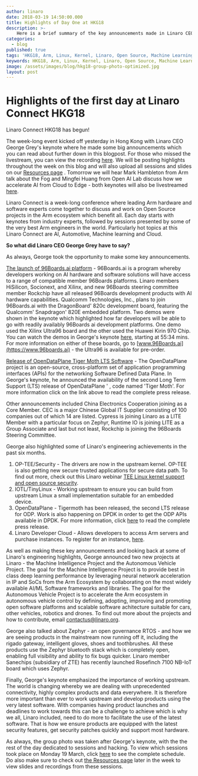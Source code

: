 ```yaml
---
author: linaro
date: 2018-03-19 14:50:00.000
title: Highlights of Day One at HKG18
description: >-
    Here is a brief summary of the key announcements made in Linaro CEO George Grey's keynote at HKG18.
categories:
  - blog
published: true
tags: 'HKG18, Arm, Linux, Kernel, Linaro, Open Source, Machine Learning, AI, 96Boards, HiSilicon, Xilinx, Socionext, Qualcomm, Rockchip, Zephyr, CEC'
keywords: HKG18, Arm, Linux, Kernel, Linaro, Open Source, Machine Learning, AI, 96Boards, HiSilicon, Xilinx, Socionext, Qualcomm, Rockchip, Zephyr, CEC
image: /assets/images/blog/hkg18-group-photo-optimized.jpg
layout: post
---
```

# Highlights of the first day at Linaro Connect HKG18

Linaro Connect HKG18 has begun!

The week-long event kicked off yesterday in Hong Kong with Linaro CEO George Grey's keynote where he made some big announcements which you can read about further down in this blogpost. For those who missed the livestream, you can view the recording [here](https://www.youtube.com/watch?v=NXpC9Ln2-bA&t=292s). We will be posting highlights throughout the week on this blog and will also upload all sessions and slides on our [Resources page](https://connect.linaro.org/hkg18/resources/) . Tomorrow we will hear Mark Hambleton from Arm talk about the Fog and Mingfei Huang from Open AI Lab discuss how we accelerate AI from Cloud to Edge - both keynotes will also be livestreamed [here](https://www.youtube.com/channel/UCAl2MfCBjH5y0nIym0ujHfg/live).

Linaro Connect is a week-long conference where leading Arm hardware and software experts come together to discuss and work on Open Source projects in the Arm ecosystem which benefit all. Each day starts with keynotes from industry experts, followed by sessions presented by some of the very best Arm engineers in the world. Particularly hot topics at this Linaro Connect are AI, Automotive, Machine learning and Cloud.

**So what did Linaro CEO George Grey have to say?**

As always, George took the opportunity to make some key announcements.

[The launch of 96Boards.ai platform](/news/linaro-launches-96boards-ai-platform/) - 96Boards.ai is a program whereby developers working on AI hardware and software solutions will have access to a range of compatible member 96Boards platforms. Linaro members HiSilicon, Socionext, and Xilinx, and new 96Boards steering committee member Rockchip have all released 96Boards development products with AI hardware capabilities. Qualcomm Technologies, Inc., plans to join 96Boards.ai with the DragonBoard' 820c development board, featuring the Qualcomm' Snapdragon' 820E embedded platform. Two demos were shown in the keynote which highlighted how far developers will be able to go with readily availably 96Boards ai development platforms. One demo used the Xilinx Ultra96 board and the other used the Huawei Kirin 970 Chip. You can watch the demos in George's keynote [here](https://www.youtube.com/watch?v=NXpC9Ln2-bA), starting at 55:34 mins. For more information on either of these boards, go to [www.96Boards.ai](https://www.96boards.ai) - the Ultra96 is available for pre-order.

[Release of OpenDataPlane Tiger Moth LTS Software](/news/linaro-announces-opendataplane-tigermoth/) - The OpenDataPlane project is an open-source, cross-platform set of application programming interfaces (APIs) for the networking Software Defined Data Plane. In George's keynote, he announced the availability of the second Long Term Support (LTS) release of OpenDataPlane ' , code named 'Tiger Moth'. For more information click on the link above to read the complete press release.

Other announcements included China Electronics Cooperation joining as a Core Member. CEC is a major Chinese Global IT Supplier consisting of 100 companies out of which 14 are listed. Cypress is joining Linaro as a LITE Member with a particular focus on Zephyr, Runtime IO is joining LITE as a Group Associate and last but not least, Rockchip is joining the 96Boards Steering Committee.

George also highlighted some of Linaro's engineering achievements in the past six months.

1. OP-TEE/Security - The drivers are now in the upstream kernel. OP-TEE is also getting new secure trusted applications for secure data path. To find out more, check out this Linaro webinar [TEE Linux kernel support and open source security](https://www.youtube.com/watch?v=kk3_DUMJrTI&t=77s).
2. IOTL/TinyLinux - Working upstream to ensure you can build from upstream Linux a small implementation suitable for an embedded device.
3. OpenDataPlane - Tigermoth has been released, the second LTS release for ODP.  Work is also happening on DPDK in order to get the ODP APIs available in DPDK. For more information, click [here](/news/linaro-announces-opendataplane-tigermoth/) to read the complete press release.
4. Linaro Developer Cloud - Allows developers to access Arm servers and purchase instances. To register for an instance, [here](https://linaro.cloud/).

As well as making these key announcements and looking back at some of Linaro's engineering highlights, George announced two new projects at Linaro - the Machine Intelligence Project and the Autonomous Vehicle Project. The goal for the Machine Intelligence Project is to provide best in class deep learning performance by leveraging neural network acceleration in IP and SoCs from the Arm Ecosystem by collaborating on the most widely available AI/ML Software frameworks and libraries. The goal for the Autonomous Vehicle Project is to accelerate the Arm ecosystem in autonomous vehicle control by defining, adopting, improving and promoting open software platforms and scalable software achitecture suitable for cars, other vehicles, robotics and drones. To find out more about the projects and how to contribute, email contactus@linaro.org.

George also talked about Zephyr - an open governance RTOS - and how we are seeing products in the mainstream now running off it, including the rigado gateway, intelligent gloves, shoes and toothbrushes. All these products use the Zephyr bluetooth stack which is completely open, enabling full visibility and ability to fix bugs quicker. Linaro member Sanechips (subsidiary of ZTE) has recently launched Rosefinch 7100 NB-IoT board which uses Zephyr.

Finally, George's keynote emphasized the importance of working upstream. The world is changing whereby we are dealing with unprecedented connectivity, highly complex products and data everywhere. It is therefore more important than ever to work upstream and develop products using the very latest software. With companies having product launches and deadlines to work towards this can be a challenge to achieve which is why we all, Linaro included, need to do more to facilitate the use of the latest software. That is how we ensure products are equipped with the latest security features, get security patches quickly and support most hardware.

As always, the group photo was taken after George's keynote, with the the rest of the day dedicated to sessions and hacking. To view which sessions took place on Monday 19 March, click [here](https://hkg18.pathable.com/) to see the complete schedule. Do also make sure to check out [the Resources page](https://connect.linaro.org/hkg18/resources/) later in the week to view slides and recordings from these sessions.
